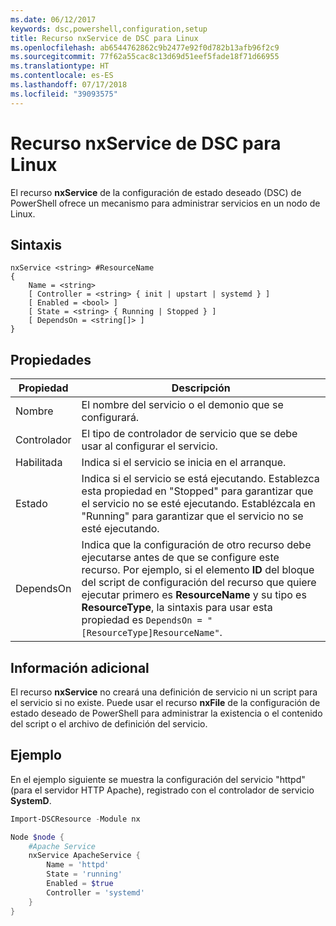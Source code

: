 ```yaml
---
ms.date: 06/12/2017
keywords: dsc,powershell,configuration,setup
title: Recurso nxService de DSC para Linux
ms.openlocfilehash: ab6544762862c9b2477e92f0d782b13afb96f2c9
ms.sourcegitcommit: 77f62a55cac8c13d69d51eef5fade18f71d66955
ms.translationtype: HT
ms.contentlocale: es-ES
ms.lasthandoff: 07/17/2018
ms.locfileid: "39093575"
---
```

# <a name="dsc-for-linux-nxservice-resource"></a>Recurso nxService de DSC para Linux

El recurso **nxService** de la configuración de estado deseado (DSC) de PowerShell ofrece un mecanismo para administrar servicios en un nodo de Linux.

## <a name="syntax"></a>Sintaxis

```
nxService <string> #ResourceName
{
    Name = <string>
    [ Controller = <string> { init | upstart | systemd } ]
    [ Enabled = <bool> ]
    [ State = <string> { Running | Stopped } ]
    [ DependsOn = <string[]> ]
}
```

## <a name="properties"></a>Propiedades
|  Propiedad |  Descripción |
|---|---|
| Nombre| El nombre del servicio o el demonio que se configurará.|
| Controlador| El tipo de controlador de servicio que se debe usar al configurar el servicio.|
| Habilitada| Indica si el servicio se inicia en el arranque.|
| Estado| Indica si el servicio se está ejecutando. Establezca esta propiedad en "Stopped" para garantizar que el servicio no se esté ejecutando. Establézcala en "Running" para garantizar que el servicio no se esté ejecutando.|
| DependsOn | Indica que la configuración de otro recurso debe ejecutarse antes de que se configure este recurso. Por ejemplo, si el elemento **ID** del bloque del script de configuración del recurso que quiere ejecutar primero es **ResourceName** y su tipo es **ResourceType**, la sintaxis para usar esta propiedad es `DependsOn = "[ResourceType]ResourceName"`.|

## <a name="additional-information"></a>Información adicional

El recurso **nxService** no creará una definición de servicio ni un script para el servicio si no existe. Puede usar el recurso **nxFile** de la configuración de estado deseado de PowerShell para administrar la existencia o el contenido del script o el archivo de definición del servicio.

## <a name="example"></a>Ejemplo

En el ejemplo siguiente se muestra la configuración del servicio "httpd" (para el servidor HTTP Apache), registrado con el controlador de servicio **SystemD**.

```powershell
Import-DSCResource -Module nx

Node $node {
    #Apache Service
    nxService ApacheService {
        Name = 'httpd'
        State = 'running'
        Enabled = $true
        Controller = 'systemd'
    }
}
```